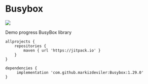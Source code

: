 # Busybox
[![](https://jitpack.io/v/markizdeviler/ProgressViewRhythm.svg)](https://jitpack.io/#markizdeviler/ProgressViewRhythm)

Demo progress BusyBox library

```android
allprojects {
	repositories {
		maven { url 'https://jitpack.io' }
	}
}

dependencies {
	 implementation 'com.github.markizdeviler:Busybox:1.29.0'
}
``` 
